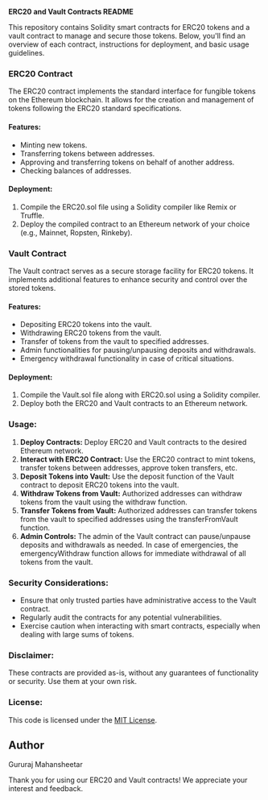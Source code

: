 **ERC20 and Vault Contracts README**

This repository contains Solidity smart contracts for ERC20 tokens and a vault contract to manage and secure those tokens. Below, you'll find an overview of each contract, instructions for deployment, and basic usage guidelines.

### ERC20 Contract
The ERC20 contract implements the standard interface for fungible tokens on the Ethereum blockchain. It allows for the creation and management of tokens following the ERC20 standard specifications.

#### Features:
- Minting new tokens.
- Transferring tokens between addresses.
- Approving and transferring tokens on behalf of another address.
- Checking balances of addresses.

#### Deployment:
1. Compile the ERC20.sol file using a Solidity compiler like Remix or Truffle.
2. Deploy the compiled contract to an Ethereum network of your choice (e.g., Mainnet, Ropsten, Rinkeby).

### Vault Contract
The Vault contract serves as a secure storage facility for ERC20 tokens. It implements additional features to enhance security and control over the stored tokens.

#### Features:
- Depositing ERC20 tokens into the vault.
- Withdrawing ERC20 tokens from the vault.
- Transfer of tokens from the vault to specified addresses.
- Admin functionalities for pausing/unpausing deposits and withdrawals.
- Emergency withdrawal functionality in case of critical situations.

#### Deployment:
1. Compile the Vault.sol file along with ERC20.sol using a Solidity compiler.
2. Deploy both the ERC20 and Vault contracts to an Ethereum network.

### Usage:
1. **Deploy Contracts:** Deploy ERC20 and Vault contracts to the desired Ethereum network.
2. **Interact with ERC20 Contract:** Use the ERC20 contract to mint tokens, transfer tokens between addresses, approve token transfers, etc.
3. **Deposit Tokens into Vault:** Use the deposit function of the Vault contract to deposit ERC20 tokens into the vault.
4. **Withdraw Tokens from Vault:** Authorized addresses can withdraw tokens from the vault using the withdraw function.
5. **Transfer Tokens from Vault:** Authorized addresses can transfer tokens from the vault to specified addresses using the transferFromVault function.
6. **Admin Controls:** The admin of the Vault contract can pause/unpause deposits and withdrawals as needed. In case of emergencies, the emergencyWithdraw function allows for immediate withdrawal of all tokens from the vault.

### Security Considerations:
- Ensure that only trusted parties have administrative access to the Vault contract.
- Regularly audit the contracts for any potential vulnerabilities.
- Exercise caution when interacting with smart contracts, especially when dealing with large sums of tokens.

### Disclaimer:
These contracts are provided as-is, without any guarantees of functionality or security. Use them at your own risk.

### License:
This code is licensed under the [MIT License](LICENSE).

## Author

Gururaj Mahansheetar

Thank you for using our ERC20 and Vault contracts! We appreciate your interest and feedback.
